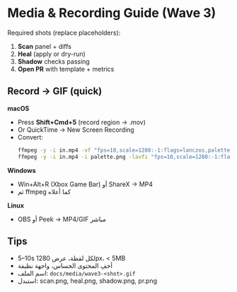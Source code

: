 # Media & Recording Guide (Wave 3)

Required shots (replace placeholders):

1. **Scan** panel + diffs
2. **Heal** (apply or dry-run)
3. **Shadow** checks passing
4. **Open PR** with template + metrics

## Record → GIF (quick)

**macOS**

- Press **Shift+Cmd+5** (record region → .mov)
- Or QuickTime → New Screen Recording
- Convert:
  ```bash
  ffmpeg -y -i in.mp4 -vf "fps=10,scale=1280:-1:flags=lanczos,palettegen" palette.png
  ffmpeg -y -i in.mp4 -i palette.png -lavfi "fps=10,scale=1280:-1:flags=lanczos[x];[x][1:v]paletteuse" out.gif
  ```

**Windows**

- Win+Alt+R (Xbox Game Bar) أو ShareX → MP4
- ثم ffmpeg كما أعلاه

**Linux**

- OBS أو Peek → MP4/GIF مباشر

## Tips

- 5–10s لكل لقطة، عرض 1280px، < 5MB
- أخفِ المحتوى الحساس، واجهة نظيفة
- اسم الملف: `docs/media/wave3-<shot>.gif`
- استبدل: scan.png, heal.png, shadow.png, pr.png
